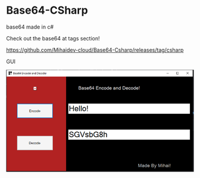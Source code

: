 # Base64-CSharp
base64 made in c#

Check out the base64 at tags section!

https://github.com/Mihaidev-cloud/Base64-Csharp/releases/tag/csharp


GUI

<img src="https://github.com/Mihaidev-cloud/Base64-Csharp/blob/main/images/images.png?raw=true">
